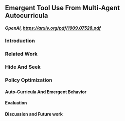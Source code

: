 ## Emergent Tool Use From Multi-Agent Autocurricula

##### OpenAI, https://arxiv.org/pdf/1909.07528.pdf

### Introduction

### Related Work

### Hide And Seek

### Policy Optimization

#### Auto-Curricula And Emergent Behavior

#### Evaluation

#### Discussion and Future work